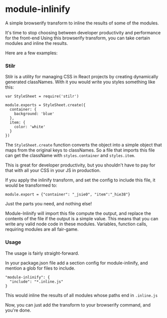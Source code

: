 # module-inlinify
A simple browserify transform to inline the results of some of the modules.

It's time to stop choosing between developer productivity and performance for the front-end
Using this browserify transform, you can take certain modules and inline the results.

Here are a few examples:

### Stilr

Stilr is a utility for managing CSS in React projects by creating dynamically generated classNames.
With it you would write you styles something like this:

```
var StyleSheet = require('stilr')

module.exports = StyleSheet.create({
  container: {
    background: 'blue'
  },
  item: {
    color: 'white'
  }
})
```

The `StyleSheet.create` function converts the object into a simple object that maps from the original keys to classNames. So a file that imports this file can get the className with `styles.container` and `styles.item`.

This is great for developer productivity, but you shouldn't have to pay for that with all your CSS in your JS in production.

If you apply the inlinify transform, and set the config to include this file, it would be transformed to:

```
module.export = {"container": "_jsie0", "item":"_hie38"}
```

Just the parts you need, and nothing else!

Module-Inlinify will import this file compute the output, and replace the contents of the file if the output is a simple value. This means that you can write any valid node code in these modules. Variables, function calls, requiring modules are all fair-game.

### Usage 

The usage is fairly straight-forward.

In your package.json file add a section config for module-inlinify, and mention a glob for files to include.

```
"module-inlinify": {
  "include": "*.inline.js"
}
```
This would inline the results of all modules whose paths end in `.inline.js`

Now, you can just add the transform to your browserify command, and you're done.
